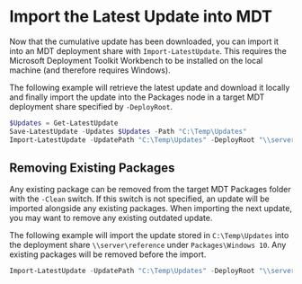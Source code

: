 # Import the Latest Update into MDT

Now that the cumulative update has been downloaded, you can import it into an MDT deployment share with `Import-LatestUpdate`. This requires the Microsoft Deployment Toolkit Workbench to be installed on the local machine (and therefore requires Windows).

The following example will retrieve the latest update and download it locally and finally import the update into the Packages node in a target MDT deployment share specified by `-DeployRoot`.

```powershell
$Updates = Get-LatestUpdate
Save-LatestUpdate -Updates $Updates -Path "C:\Temp\Updates"
Import-LatestUpdate -UpdatePath "C:\Temp\Updates" -DeployRoot "\\server\share"
```

## Removing Existing Packages

Any existing package can be removed from the target MDT Packages folder with the `-Clean` switch. If this switch is not specified, an update will be imported alongside any existing packages. When importing the next update, you may want to remove any existing outdated update.

The following example will import the update stored in `C:\Temp\Updates` into the deployment share `\\server\reference` under `Packages\Windows 10`. Any existing packages will be removed before the import.

```powershell
Import-LatestUpdate -UpdatePath "C:\Temp\Updates" -DeployRoot "\\server\reference" -PackagePath "Windows 10" -Clean
```
